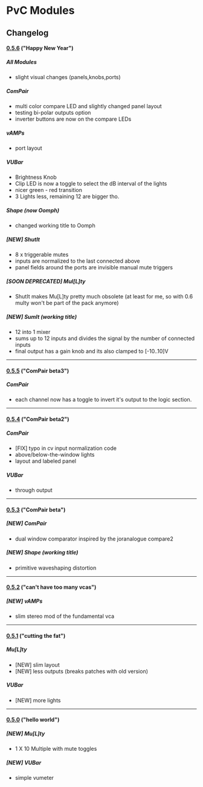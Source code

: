 # PvC Modules

##  Changelog

#### [0.5.6](https://github.com/phdsg/PvC/tree/0.5.6) ("Happy New Year")
##### All Modules
 - slight visual changes (panels,knobs,ports)
    
##### ComPair
 - multi color compare LED and slightly changed panel layout
 - testing bi-polar outputs option
 - inverter buttons are now on the compare LEDs
 
##### vAMPs
 - port layout

##### VUBar
 - Brightness Knob
 - Clip LED is now a toggle to select the dB interval of the lights
 - nicer green - red transition
 - 3 Lights less, remaining 12 are bigger tho.

##### Shape (now Oomph)
 - changed working title to Oomph

##### [NEW] ShutIt
 - 8 x triggerable mutes
 - inputs are normalized to the last connected above
 - panel fields around the ports are invisible manual mute triggers
  
##### [SOON DEPRECATED] Mul\[L\]ty
 - ShutIt makes Mu[L]ty pretty much obsolete (at least for me, so with 0.6 multy won't be part of the pack anymore)

##### [NEW] SumIt (working title)
 - 12 into 1 mixer
 - sums up to 12 inputs and divides the signal by the number of connected inputs
 - final output has a gain knob and its also clamped to [-10..10]V

***

#### [0.5.5](https://github.com/phdsg/PvC/tree/0.5.5) ("ComPair beta3")
##### ComPair
 - each channel now has a toggle to invert it's output to the logic section.

***

#### [0.5.4](https://github.com/phdsg/PvC/tree/0.5.4) ("ComPair beta2")
##### ComPair
 - [FIX] typo in cv input normalization code
 - above/below-the-window lights
 - layout and labeled panel

##### VUBar
 - through output

***

#### [0.5.3](https://github.com/phdsg/PvC/tree/0.5.3) ("ComPair beta")
##### [NEW] ComPair
 - dual window comparator inspired by the joranalogue compare2

##### [NEW] Shape (working title)
 - primitive waveshaping distortion

***

#### [0.5.2](https://github.com/phdsg/PvC/tree/0.5.2) ("can't have too many vcas")
##### [NEW] vAMPs
 - slim stereo mod of the fundamental vca

***

#### [0.5.1](https://github.com/phdsg/PvC/tree/0.5.1) ("cutting the fat")
##### Mu\[L\]ty
 - [NEW] slim layout
 - [NEW] less outputs (breaks patches with old version)

##### VUBar
 - [NEW] more lights

***

#### [0.5.0](https://github.com/phdsg/PvC/tree/0.5.0) ("hello world")
##### [NEW] Mu\[L\]ty
 - 1 X 10 Multiple with mute toggles

##### [NEW] VUBar 
 - simple vumeter
